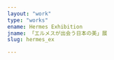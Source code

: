 ```yaml
---
layout: "work"
type: "works"
ename: Hermes Exhibition
jname: 「エルメスが出会う日本の美」展
slug: hermes_ex

---
```

